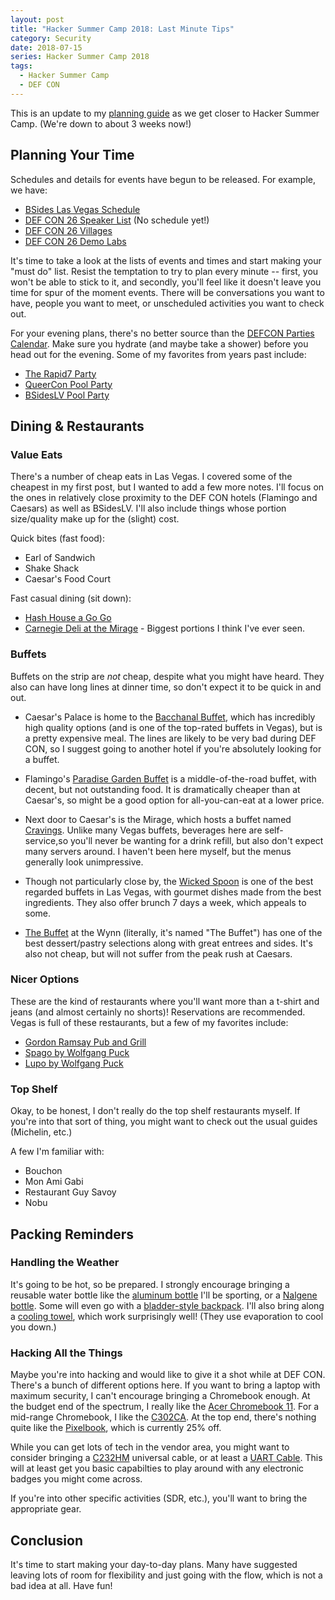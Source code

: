 ```yaml
---
layout: post
title: "Hacker Summer Camp 2018: Last Minute Tips"
category: Security
date: 2018-07-15
series: Hacker Summer Camp 2018
tags:
  - Hacker Summer Camp
  - DEF CON
---
```


This is an update to my [planning
guide](/2018/05/26/hacker-summer-camp-2018-prep-guide.html) as we get closer to
Hacker Summer Camp.  (We're down to about 3 weeks now!)

## Planning Your Time ##

Schedules and details for events have begun to be released.  For example, we
have:

- [BSides Las Vegas Schedule](https://www.bsideslv.org/schedule/)
- [DEF CON 26 Speaker List](https://defcon.org/html/defcon-26/dc-26-speakers.html) (No schedule yet!)
- [DEF CON 26 Villages](https://defcon.org/html/defcon-26/dc-26-villages.html)
- [DEF CON 26 Demo Labs](https://defcon.org/html/defcon-26/dc-26-demolabs.html)

It's time to take a look at the lists of events and times and start making your
"must do" list.  Resist the temptation to try to plan every minute -- first, you
won't be able to stick to it, and secondly, you'll feel like it doesn't leave
you time for spur of the moment events.  There will be conversations you want to
have, people you want to meet, or unscheduled activities you want to check out.

For your evening plans, there's no better source than the [DEFCON Parties
Calendar](http://18.defconparties.com/dcp).  Make sure you hydrate (and maybe
take a shower) before you head out for the evening.  Some of my favorites from
years past include:

- [The Rapid7 Party](https://www.rapid7.com/lp/blackhat-2018/index.php)
- [QueerCon Pool Party](https://www.queercon.org/blog/2018/07/13/queercon-15-schedule/)
- [BSidesLV Pool Party](https://www.bsideslv.org/events/)

## Dining & Restaurants ##

### Value Eats ###

There's a number of cheap eats in Las Vegas.  I covered some of the cheapest in
my first post, but I wanted to add a few more notes.  I'll focus on the ones in
relatively close proximity to the DEF CON hotels (Flamingo and Caesars) as well
as BSidesLV.  I'll also include things whose portion size/quality make up for
the (slight) cost.

Quick bites (fast food):

- Earl of Sandwich
- Shake Shack
- Caesar's Food Court

Fast casual dining (sit down):

- [Hash House a Go Go](https://www.hashhouseagogo.com/)
- [Carnegie Deli at the Mirage](https://www.mirage.com/en/restaurants/carnegie-delicatessen.html) -
  Biggest portions I think I've ever seen.

### Buffets ###

Buffets on the strip are *not* cheap, despite what you might have heard.  They
also can have long lines at dinner time, so don't expect it to be quick in and
out.

- Caesar's Palace is home to the [Bacchanal
  Buffet](https://www.caesars.com/caesars-palace/restaurants/bacchanal-buffet),
  which has incredibly high quality options (and is one of the top-rated buffets
  in Vegas), but is a pretty expensive meal.  The
  lines are likely to be very bad during DEF CON, so I suggest going to another
  hotel if you're absolutely looking for a buffet.

- Flamingo's [Paradise Garden
  Buffet](https://www.caesars.com/flamingo-las-vegas/restaurants/paradise-garden-buffet)
  is a middle-of-the-road buffet, with decent, but not outstanding food.  It is
  dramatically cheaper than at Caesar's, so might be a good option for
  all-you-can-eat at a lower price.

- Next door to Caesar's is the Mirage, which hosts a buffet named
  [Cravings](https://www.mirage.com/en/restaurants/cravings.html). Unlike many
  Vegas buffets, beverages here are self-service,so you'll never be wanting for
  a drink refill, but also don't expect many servers around.  I haven't been
  here myself, but the menus generally look unimpressive.

- Though not particularly close by, the [Wicked
  Spoon](https://www.cosmopolitanlasvegas.com/restaurants/wicked-spoon) is one of
  the best regarded buffets in Las Vegas, with gourmet dishes made from the best
  ingredients. They also offer brunch 7 days a week, which appeals to some.

- [The Buffet](http://www.wynnlasvegas.com/Dining/CasualDining/TheBuffet) at the
  Wynn (literally, it's named "The Buffet") has one of the best dessert/pastry
  selections along with great entrees and sides.  It's also not cheap, but will
  not suffer from the peak rush at Caesars.

### Nicer Options ###

These are the kind of restaurants where you'll want more than a t-shirt and
jeans (and almost certainly no shorts)!  Reservations are recommended.  Vegas is
full of these restaurants, but a few of my favorites include:

- [Gordon Ramsay Pub and Grill](https://www.caesars.com/caesars-palace/restaurants/gordon-ramsay-pub-and-grill)
- [Spago by Wolfgang Puck](http://wolfgangpuck.com/dining/spago-lv/)
- [Lupo by Wolfgang Puck](http://wolfgangpuck.com/dining/lupo-by-wolfgang-puck-las-vegas/)

### Top Shelf ###

Okay, to be honest, I don't really do the top shelf restaurants myself.  If
you're into that sort of thing, you might want to check out the usual guides
(Michelin, etc.)

A few I'm familiar with:

- Bouchon
- Mon Ami Gabi
- Restaurant Guy Savoy
- Nobu

## Packing Reminders ##

### Handling the Weather ###

It's going to be hot, so be prepared.  I strongly encourage bringing a reusable
water bottle like the [aluminum bottle](https://amzn.to/2mm8jYz) I'll be
sporting, or a [Nalgene bottle](https://amzn.to/2Juo6xC).  Some will even go
with a [bladder-style backpack](https://amzn.to/2Nlmbxz).  I'll also bring along
a [cooling towel](https://amzn.to/2mqdMgR), which work surprisingly well!  (They
use evaporation to cool you down.)

### Hacking All the Things ###

Maybe you're into hacking and would like to give it a shot while at DEF CON.
There's a bunch of different options here.  If you want to bring a laptop with
maximum security, I can't encourage bringing a Chromebook enough.  At the budget
end of the spectrum, I really like the [Acer Chromebook
11](https://amzn.to/2uFQY0l).  For a mid-range Chromebook, I like the
[C302CA](https://amzn.to/2utbphX).  At the top end, there's nothing quite like
the [Pixelbook](https://amzn.to/2usuz7q), which is currently 25% off.

While you can get lots of tech in the vendor area, you might want to consider
bringing a [C232HM](https://amzn.to/2zRsJ5w) universal cable, or at least a
[UART Cable](https://amzn.to/2NmYuVU). This will at least get you basic
capabilties to play around with any electronic badges you might come across.

If you're into other specific activities (SDR, etc.), you'll want to bring the
appropriate gear.

## Conclusion ##

It's time to start making your day-to-day plans.  Many have suggested leaving
lots of room for flexibility and just going with the flow, which is not a bad
idea at all.  Have fun!
